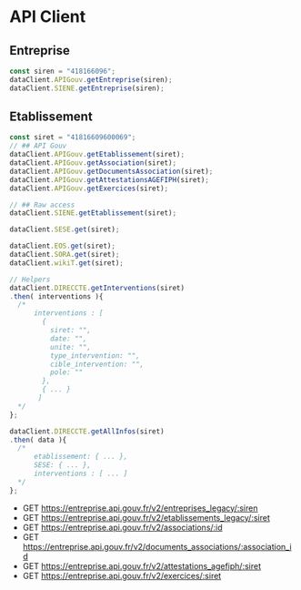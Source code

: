 # API Client

## Entreprise
```javascript
const siren = "418166096";
dataClient.APIGouv.getEntreprise(siren);
dataClient.SIENE.getEntreprise(siren);
```

## Etablissement
```javascript
const siret = "41816609600069";
// ## API Gouv
dataClient.APIGouv.getEtablissement(siret);
dataClient.APIGouv.getAssociation(siret);
dataClient.APIGouv.getDocumentsAssociation(siret);
dataClient.APIGouv.getAttestationsAGEFIPH(siret);
dataClient.APIGouv.getExercices(siret);

// ## Raw access
dataClient.SIENE.getEtablissement(siret);

dataClient.SESE.get(siret);

dataClient.EOS.get(siret);
dataClient.SORA.get(siret);
dataClient.wikiT.get(siret);

// Helpers
dataClient.DIRECCTE.getInterventions(siret)
.then( interventions ){
  /*
      interventions : [
        {
          siret: "",
          date: "",
          unite: "",
          type_intervention: "",
          cible_intervention: "",
          pole: ""
        },
        { ... }
       ]
  */
};

dataClient.DIRECCTE.getAllInfos(siret)
.then( data ){
  /*
      etablissement: { ... },
      SESE: { ... },
      interventions : [ ... ]
  */
};

```

* GET https://entreprise.api.gouv.fr/v2/entreprises_legacy/:siren
* GET https://entreprise.api.gouv.fr/v2/etablissements_legacy/:siret
* GET https://entreprise.api.gouv.fr/v2/associations/:id
* GET https://entreprise.api.gouv.fr/v2/documents_associations/:association_id
* GET https://entreprise.api.gouv.fr/v2/attestations_agefiph/:siret
* GET https://entreprise.api.gouv.fr/v2/exercices/:siret
